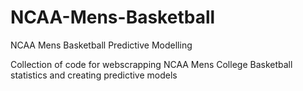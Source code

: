# NCAA-Mens-Basketball
NCAA Mens Basketball Predictive Modelling

Collection of code for webscrapping NCAA Mens College Basketball statistics and creating predictive models
